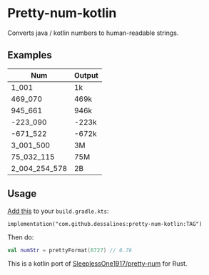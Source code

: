 # Pretty-num-kotlin

Converts java / kotlin numbers to human-readable strings.

## Examples

| Num           | Output |
| ------------- | ------ |
| 1_001         | 1k     |
| 469_070       | 469k   |
| 945_661       | 946k   |
| -223_090      | -223k  |
| -671_522      | -672k  |
| 3_001_500     | 3M     |
| 75_032_115    | 75M    |
| 2_004_254_578 | 2B     |

## Usage

[Add this](https://jitpack.io/#dessalines/pretty-num-kotlin) to your `build.gradle.kts`:

`implementation("com.github.dessalines:pretty-num-kotlin:TAG")`

Then do:

```kotlin
val numStr = prettyFormat(6727) // 6.7k

```

This is a kotlin port of [SleeplessOne1917/pretty-num](https://github.com/SleeplessOne1917/pretty-num) for Rust.
